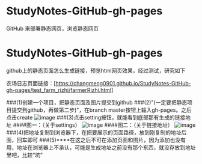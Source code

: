 # StudyNotes-GitHub-gh-pages
GitHub 来部署静态网页，浏览静态网页

# StudyNotes-GitHub-gh-pages
github上的静态页面怎么生成链接，预览html网页效果，经过测试，研究如下

农场日志页面链接：[https://changmeng0901.github.io/StudyNotes-GitHub-gh-pages/test_farm_rizhi/farmerRizhi.html]

###(1)创建一个项目，把静态页面及图片提交到github
###(2)"(一定要把静态项目提交到github，再做第二步)"，在branch master按钮上输入gh-pages。之后点击create
![image](https://changmeng0901.github.io/StudyNotes-GitHub-gh-pages/gh_pages.jpg)
###(3)点击setting按钮，就能看到底部那有生成的链接地址
####图一：（关于settings）
![image](https://changmeng0901.github.io/StudyNotes-GitHub-gh-pages/settings.jpg)
####图二：（关于链接地址）
![image](https://changmeng0901.github.io/StudyNotes-GitHub-gh-pages/pages.jpg)
###(4)把地址复制到浏览器下，在把要展示的页面路径，放到刚复制的地址后面，回车即可
###(5)****在这之后不可在添加页面和图片，因为添加也没有用，地址在浏览器上不承认，可能是生成地址之前没有那个东西，就没存放到地址里吧，比较“坑”
